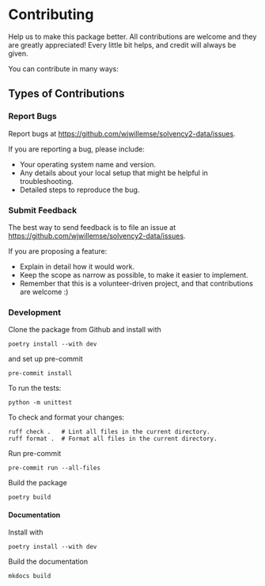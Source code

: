 # Contributing

Help us to make this package better. All contributions are welcome and
they are greatly appreciated! Every little bit helps, and credit will
always be given.

You can contribute in many ways:

## Types of Contributions

### Report Bugs

Report bugs at
<https://github.com/wjwillemse/solvency2-data/issues>.

If you are reporting a bug, please include:

-   Your operating system name and version.
-   Any details about your local setup that might be helpful in
    troubleshooting.
-   Detailed steps to reproduce the bug.

### Submit Feedback

The best way to send feedback is to file an issue at
<https://github.com/wjwillemse/solvency2-data/issues>.

If you are proposing a feature:

-   Explain in detail how it would work.
-   Keep the scope as narrow as possible, to make it easier to
    implement.
-   Remember that this is a volunteer-driven project, and that
    contributions are welcome :)

### Development

Clone the package from Github and install with

```shell
poetry install --with dev
```

and set up pre-commit

```shell
pre-commit install
```

To run the tests:

```shell
python -m unittest 
```

To check and format your changes:
```shell
ruff check .   # Lint all files in the current directory.
ruff format .  # Format all files in the current directory.
```

Run pre-commit

```shell
pre-commit run --all-files
``` 

Build the package
```shell
poetry build
``` 

#### Documentation

Install with

```shell
poetry install --with dev
```

Build the documentation
```shell
mkdocs build
``` 


